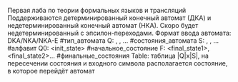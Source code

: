 Первая лаба по теории формальных языков и трансляций
Поддерживаются детерминированный конечный автомат (ДКА) и недетерминированный конечный автомат (НКА). Скоро будет недетерминированный с эпсилон-переходами.
Формат ввода автомата:
DKA/NKA/NKA-E #тип_автомата
Q: <state1>, <state2>, <state3>... #состояния_автомата
S: <symbol1>, <symbol2>, <symbol3>... #алфавит
Q0: <init_state> #начальное_состояние
F: <final_state1>, <final_state2>... #финальные_состояния
Table:
таблица |Q|x|S|, на пересечении состояния и входного символа располагается состояние, в которое перейдёт автомат
